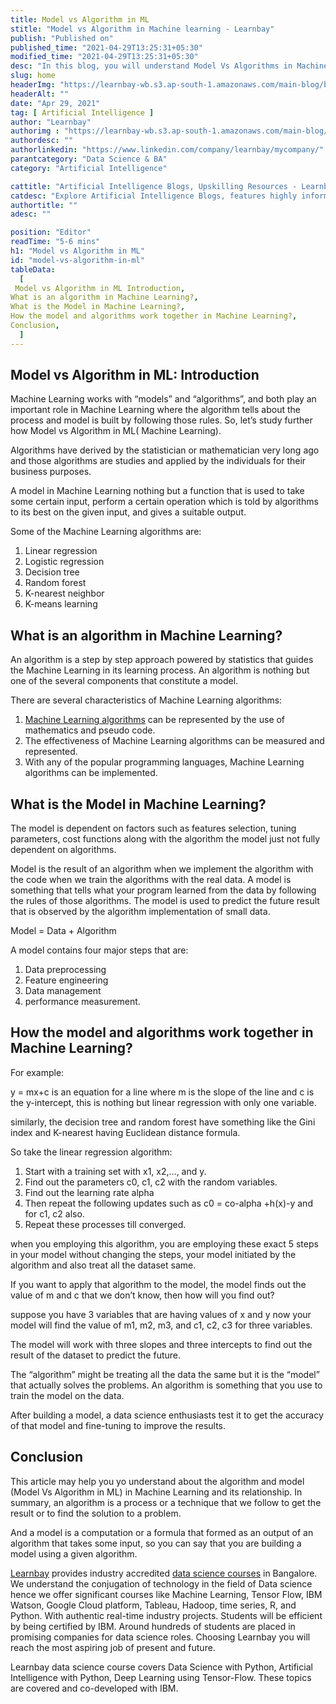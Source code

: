 ```yaml
---
title: Model vs Algorithm in ML
stitle: "Model vs Algorithm in Machine learning - Learnbay"
publish: "Published on"
published_time: "2021-04-29T13:25:31+05:30"
modified_time: "2021-04-29T13:25:31+05:30"
desc: "In this blog, you will understand Model Vs Algorithms in Machine Learning. Both play an important role in Machine learning."
slug: home
headerImg: "https://learnbay-wb.s3.ap-south-1.amazonaws.com/main-blog/blog/model.png"
headerAlt: ""
date: "Apr 29, 2021"
tag: [ Artificial Intelligence ]
author: "Learnbay"
authorimg : "https://learnbay-wb.s3.ap-south-1.amazonaws.com/main-blog/blog/learnbay-admin.webp"
authordesc: ""
authorlinkedin: "https://www.linkedin.com/company/learnbay/mycompany/"
parantcategory: "Data Science & BA"
category: "Artificial Intelligence"

cattitle: "Artificial Intelligence Blogs, Upskilling Resources - Learnbay Blogs"
catdesc: "Explore Artificial Intelligence Blogs, features highly informative and career upskilling blogs with related topics on Machine Learning, NLP, Etc. "
authortitle: ""
adesc: ""

position: "Editor"
readTime: "5-6 mins"
h1: "Model vs Algorithm in ML"
id: "model-vs-algorithm-in-ml"
tableData:
  [
 Model vs Algorithm in ML Introduction,
What is an algorithm in Machine Learning?,
What is the Model in Machine Learning?,
How the model and algorithms work together in Machine Learning?,
Conclusion,    
  ]
---
```


## Model vs Algorithm in ML: Introduction

Machine Learning works with “models” and “algorithms”, and both play an important role in Machine Learning where the algorithm tells about the process and model is built by following those rules. So, let’s study further how Model vs Algorithm in ML( Machine Learning).

Algorithms have derived by the statistician or mathematician very long ago and those algorithms are studies and applied by the individuals for their business purposes.

A model in Machine Learning nothing but a function that is used to take some certain input, perform a certain operation which is told by algorithms to its best on the given input, and gives a suitable output.

Some of the Machine Learning algorithms are:

1. Linear regression
2. Logistic regression
3. Decision tree
4. Random forest
5. K-nearest neighbor
6. K-means learning

## What is an algorithm in Machine Learning?

An algorithm is a step by step approach powered by statistics that guides the Machine Learning in its learning process. An algorithm is nothing but one of the several components that constitute a model.

There are several characteristics of Machine Learning algorithms:

1. <a href="https://en.wikipedia.org/wiki/Machine_learning" target="_blank" rel="nofollow">Machine Learning algorithms</a> can be represented by the use of mathematics and pseudo code.
2. The effectiveness of Machine Learning algorithms can be measured and represented.
3. With any of the popular programming languages, Machine Learning algorithms can be implemented.

## What is the Model in Machine Learning?

The model is dependent on factors such as features selection, tuning parameters, cost functions along with the algorithm the model just not fully dependent on algorithms.

Model is the result of an algorithm when we implement the algorithm with the code when we train the algorithms with the real data. A model is something that tells what your program learned from the data by following the rules of those algorithms. The model is used to predict the future result that is observed by the algorithm implementation of small data.

Model = Data + Algorithm

A model contains four major steps that are:

1. Data preprocessing
2. Feature engineering
3. Data management
4. performance measurement.

## How the model and algorithms work together in Machine Learning?

For example:

y = mx+c is an equation for a line where m is the slope of the line and c is the y-intercept, this is nothing but linear regression with only one variable.

similarly, the decision tree and random forest have something like the Gini index and K-nearest having Euclidean distance formula.

So take the linear regression algorithm:

1. Start with a training set with x1, x2,…, and y.
2. Find out the parameters c0, c1, c2 with the random variables.
3. Find out the learning rate alpha
4. Then repeat the following updates such as c0 = co-alpha +h(x)-y and for c1, c2 also.
5. Repeat these processes till converged.

when you employing this algorithm, you are employing these exact 5 steps in your model without changing the steps, your model initiated by the algorithm and also treat all the dataset same.

If you want to apply that algorithm to the model, the model finds out the value of m and c that we don’t know, then how will you find out?

suppose you have 3 variables that are having values of x and y now your model will find the value of m1, m2, m3, and c1, c2, c3 for three variables.

The model will work with three slopes and three intercepts to find out the result of the dataset to predict the future.

The “algorithm” might be treating all the data the same but it is the “model” that actually solves the problems. An algorithm is something that you use to train the model on the data.

After building a model, a data science enthusiasts test it to get the accuracy of that model and fine-tuning to improve the results.

## Conclusion

This article may help you yo understand about the algorithm and model (Model Vs Algorithm in ML) in Machine Learning and its relationship. In summary, an algorithm is a process or a technique that we follow to get the result or to find the solution to a problem.

And a model is a computation or a formula that formed as an output of an algorithm that takes some input, so you can say that you are building a model using a given algorithm.

<a href="https://www.learnbay.co/data-science-course/" target="_blank">Learnbay</a> provides industry accredited <a href="https://www.learnbay.co/data-science-course/" target="_blank">data science courses</a> in Bangalore. We understand the conjugation of technology in the field of Data science hence we offer significant courses like Machine Learning, Tensor Flow, IBM Watson, Google Cloud platform, Tableau, Hadoop, time series, R, and Python. With authentic real-time industry projects. Students will be efficient by being certified by IBM. Around hundreds of students are placed in promising companies for data science roles. Choosing Learnbay you will reach the most aspiring job of present and future.

Learnbay data science course covers Data Science with Python, Artificial Intelligence with Python, Deep Learning using Tensor-Flow. These topics are covered and co-developed with IBM.
